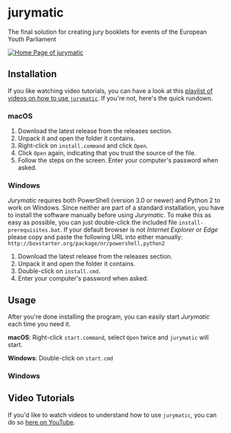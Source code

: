 # jurymatic
The final solution for creating jury booklets for events of the European Youth Parliament

[![Home Page of jurymatic](http://i.imgur.com/whWcu7O.png)](https://www.youtube.com/playlist?list=PLWqZWxSNRmk83SRJ2hx3tqCu2GrglyhFW)

## Installation
If you like watching video tutorials, you can have a look at this [playlist of videos on how to use `jurymatic`](https://www.youtube.com/playlist?list=PLWqZWxSNRmk83SRJ2hx3tqCu2GrglyhFW). If you're not, here's the quick rundown.

### macOS

1. Download the latest release from the releases section.
2. Unpack it and open the folder it contains.
3. Right-click on `install.command` and click `Open`.
4. Click `Open` again, indicating that you trust the source of the file.
5. Follow the steps on the screen. Enter your computer's password when asked.

### Windows

_Jurymatic_ requires both PowerShell (version 3.0 or newer) and Python 2 to work on Windows. Since neither are part of a standard installation, you have to install the software manually before using _Jurymatic_. To make this as easy as possible, you can just double-click the included file `install-prerequisites.bat`. If your default browser is not _Internet Explorer_ or _Edge_ please copy and paste the following URL into either manually: `http://boxstarter.org/package/nr/powershell,python2`

1. Download the latest release from the releases section.
2. Unpack it and open the folder it contains.
3. Double-click on `install.cmd`.
4. Enter your computer's password when asked.

## Usage

After you're done installing the program, you can easily start _Jurymatic_ each time you need it.

**macOS**: Right-click `start.command`, select `Open` twice and `jurymatic` will start.

**Windows**: Double-click on `start.cmd`

### Windows

## Video Tutorials
If you'd like to watch videos to understand how to use `jurymatic`, you can do so [here on YouTube](https://www.youtube.com/playlist?list=PLWqZWxSNRmk83SRJ2hx3tqCu2GrglyhFW).
